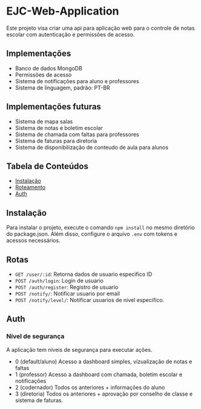 # EJC-Web-Application

Este projeto visa criar uma api para aplicação web para o controle de notas escolar com autenticação e permissões de acesso.

## Implementações

- Banco de dados MongoDB
- Permissões de acesso
- Sistema de notificações para aluno e professores
- Sistema de linguagem, padrão: PT-BR

## Implementações futuras
- Sistema de mapa salas
- Sistema de notas e boletim escolar
- Sistema de chamada com faltas para professores
- Sistema de faturas para diretoria
- Sistema de disponibilização de conteudo de aula para alunos


## Tabela de Conteúdos

- [Instalação](#instalação)
- [Roteamento](#rotas)
- [Auth](#auth)

## Instalação

Para instalar o projeto, execute o comando `npm install` no mesmo diretório do package.json. Além disso, configure o arquivo `.env` com tokens e acessos necessários.

## Rotas

- `GET /user/:id`: Retorna dados de usuario especifico ID
- `POST /auth/login`: Login de usuario
- `POST /auth/register`: Registro de usuario
- `POST /notify/`: Notificar usuario por email
- `POST /notify/level/`: Notificar usuarios de nivel especifico.

## Auth

### Nível de segurança

A aplicação tem níveis de segurança para executar ações.

- 0 (default/aluno) 
Acesso a dashboard simples, vizualização de notas e faltas
- 1 (professor)
Acesso a dashboard com chamada, boletim escolar e notificações
- 2 (codernador)
Todos os anteriores + informações do aluno
- 3 (diretoria)
Todos os anteriores + aprovação por conselho de classe e sistema de faturas.